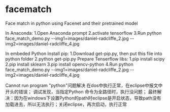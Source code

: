 # facematch
Face match in python using Facenet and their pretrained model

In Anaconda:
1.Open Anaconda prompt
2.activate tensorflow
3.Run python face_match_demo.py --img1=images/daniel-radcliffe_2.jpg --img2=images/daniel-radcliffe_4.jpg

In embeded Python
Install pip:
1.Download get-pip.py, then put this file into python folder
2.python get-pip.py
Prepare Tenserflow libs:
1.pip install scipy
2.pip install sklearn
3.pip install opencv-python
4.Run python face_match_demo.py --img1=images/daniel-radcliffe_2.jpg --img2=images/daniel-radcliffe_4.jpg


Cannot run program "python"问题解决
在dos中执行正常，在eclipse中报文中开头的错误；
调试发现，当指定Python 命令为全路径时，执行没问题；
最终解决：因为在windows下设置Python的path时eclipse是开启状态，导致path没有加载进去，所以无法执行；关闭eclipse，再次启动，执行正常